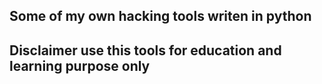 ## Some of my own hacking tools writen in python
 

## Disclaimer use this tools for education and learning purpose only
